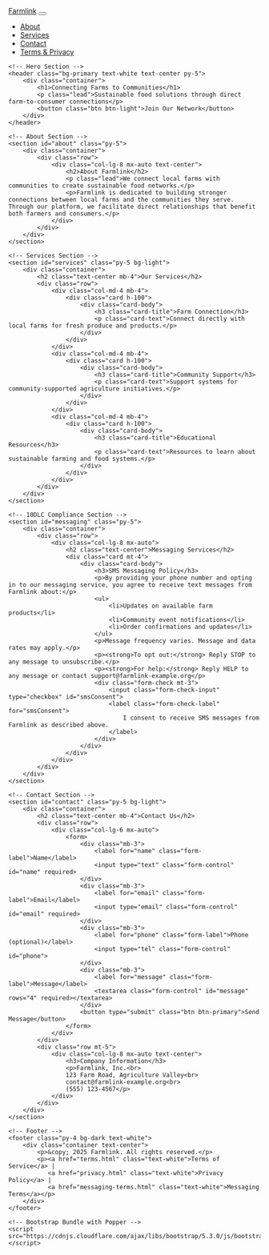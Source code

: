 <!DOCTYPE html>
<html lang="en">
<head>
    <meta charset="UTF-8">
    <meta name="viewport" content="width=device-width, initial-scale=1.0">
    <title>Farmlink - Connecting Farms to Communities</title>
    <meta name="description" content="Farmlink helps connect farms with communities through sustainable food distribution networks.">
    <!-- Bootstrap CSS -->
    <link href="https://cdnjs.cloudflare.com/ajax/libs/bootstrap/5.3.0/css/bootstrap.min.css" rel="stylesheet">
    <link rel="stylesheet" href="css/styles.css">
</head>
<body>
    <!-- Navigation -->
    <nav class="navbar navbar-expand-lg navbar-light bg-light">
        <div class="container">
            <a class="navbar-brand" href="#">Farmlink</a>
            <button class="navbar-toggler" type="button" data-bs-toggle="collapse" data-bs-target="#navbarNav">
                <span class="navbar-toggler-icon"></span>
            </button>
            <div class="collapse navbar-collapse" id="navbarNav">
                <ul class="navbar-nav ms-auto">
                    <li class="nav-item">
                        <a class="nav-link" href="#about">About</a>
                    </li>
                    <li class="nav-item">
                        <a class="nav-link" href="#services">Services</a>
                    </li>
                    <li class="nav-item">
                        <a class="nav-link" href="#contact">Contact</a>
                    </li>
                    <li class="nav-item">
                        <a class="nav-link" href="terms.html">Terms & Privacy</a>
                    </li>
                </ul>
            </div>
        </div>
    </nav>

    <!-- Hero Section -->
    <header class="bg-primary text-white text-center py-5">
        <div class="container">
            <h1>Connecting Farms to Communities</h1>
            <p class="lead">Sustainable food solutions through direct farm-to-consumer connections</p>
            <button class="btn btn-light">Join Our Network</button>
        </div>
    </header>

    <!-- About Section -->
    <section id="about" class="py-5">
        <div class="container">
            <div class="row">
                <div class="col-lg-8 mx-auto text-center">
                    <h2>About Farmlink</h2>
                    <p class="lead">We connect local farms with communities to create sustainable food networks.</p>
                    <p>Farmlink is dedicated to building stronger connections between local farms and the communities they serve. Through our platform, we facilitate direct relationships that benefit both farmers and consumers.</p>
                </div>
            </div>
        </div>
    </section>

    <!-- Services Section -->
    <section id="services" class="py-5 bg-light">
        <div class="container">
            <h2 class="text-center mb-4">Our Services</h2>
            <div class="row">
                <div class="col-md-4 mb-4">
                    <div class="card h-100">
                        <div class="card-body">
                            <h3 class="card-title">Farm Connection</h3>
                            <p class="card-text">Connect directly with local farms for fresh produce and products.</p>
                        </div>
                    </div>
                </div>
                <div class="col-md-4 mb-4">
                    <div class="card h-100">
                        <div class="card-body">
                            <h3 class="card-title">Community Support</h3>
                            <p class="card-text">Support systems for community-supported agriculture initiatives.</p>
                        </div>
                    </div>
                </div>
                <div class="col-md-4 mb-4">
                    <div class="card h-100">
                        <div class="card-body">
                            <h3 class="card-title">Educational Resources</h3>
                            <p class="card-text">Resources to learn about sustainable farming and food systems.</p>
                        </div>
                    </div>
                </div>
            </div>
        </div>
    </section>

    <!-- 10DLC Compliance Section -->
    <section id="messaging" class="py-5">
        <div class="container">
            <div class="row">
                <div class="col-lg-8 mx-auto">
                    <h2 class="text-center">Messaging Services</h2>
                    <div class="card mt-4">
                        <div class="card-body">
                            <h3>SMS Messaging Policy</h3>
                            <p>By providing your phone number and opting in to our messaging service, you agree to receive text messages from Farmlink about:</p>
                            <ul>
                                <li>Updates on available farm products</li>
                                <li>Community event notifications</li>
                                <li>Order confirmations and updates</li>
                            </ul>
                            <p>Message frequency varies. Message and data rates may apply.</p>
                            <p><strong>To opt out:</strong> Reply STOP to any message to unsubscribe.</p>
                            <p><strong>For help:</strong> Reply HELP to any message or contact support@farmlink-example.org</p>
                            <div class="form-check mt-3">
                                <input class="form-check-input" type="checkbox" id="smsConsent">
                                <label class="form-check-label" for="smsConsent">
                                    I consent to receive SMS messages from Farmlink as described above.
                                </label>
                            </div>
                        </div>
                    </div>
                </div>
            </div>
        </div>
    </section>

    <!-- Contact Section -->
    <section id="contact" class="py-5 bg-light">
        <div class="container">
            <h2 class="text-center mb-4">Contact Us</h2>
            <div class="row">
                <div class="col-lg-6 mx-auto">
                    <form>
                        <div class="mb-3">
                            <label for="name" class="form-label">Name</label>
                            <input type="text" class="form-control" id="name" required>
                        </div>
                        <div class="mb-3">
                            <label for="email" class="form-label">Email</label>
                            <input type="email" class="form-control" id="email" required>
                        </div>
                        <div class="mb-3">
                            <label for="phone" class="form-label">Phone (optional)</label>
                            <input type="tel" class="form-control" id="phone">
                        </div>
                        <div class="mb-3">
                            <label for="message" class="form-label">Message</label>
                            <textarea class="form-control" id="message" rows="4" required></textarea>
                        </div>
                        <button type="submit" class="btn btn-primary">Send Message</button>
                    </form>
                </div>
            </div>
            <div class="row mt-5">
                <div class="col-lg-8 mx-auto text-center">
                    <h3>Company Information</h3>
                    <p>Farmlink, Inc.<br>
                    123 Farm Road, Agriculture Valley<br>
                    contact@farmlink-example.org<br>
                    (555) 123-4567</p>
                </div>
            </div>
        </div>
    </section>

    <!-- Footer -->
    <footer class="py-4 bg-dark text-white">
        <div class="container text-center">
            <p>&copy; 2025 Farmlink. All rights reserved.</p>
            <p><a href="terms.html" class="text-white">Terms of Service</a> | 
               <a href="privacy.html" class="text-white">Privacy Policy</a> | 
               <a href="messaging-terms.html" class="text-white">Messaging Terms</a></p>
        </div>
    </footer>

    <!-- Bootstrap Bundle with Popper -->
    <script src="https://cdnjs.cloudflare.com/ajax/libs/bootstrap/5.3.0/js/bootstrap.bundle.min.js"></script>
</body>
</html>
